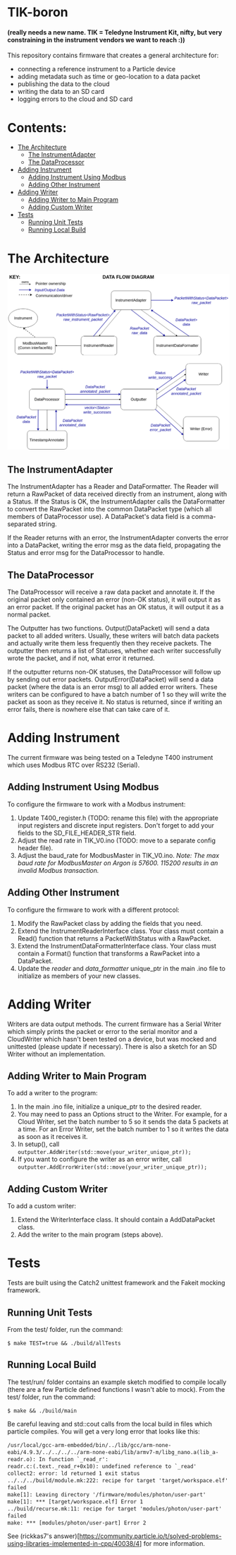 # TIK-boron
#### (really needs a new name. TIK = Teledyne Instrument Kit, nifty, but very constraining in the instrument vendors we want to reach :))
This repository contains firmware that creates a general architecture for:
- connecting a reference instrument to a Particle device
- adding metadata such as time or geo-location to a data packet
- publishing the data to the cloud
- writing the data to an SD card
- logging errors to the cloud and SD card

# Contents:
- [The Architecture](#the-architecture)
  - [The InstrumentAdapter](#the-instrumentadapter)
  - [The DataProcessor](#the-dataprocessor)
- [Adding Instrument](#adding-instrument)
  - [Adding Instrument Using Modbus](#adding-instrument-using-modbus)
  - [Adding Other Instrument](#adding-other-instrument)
- [Adding Writer](#adding-writer)
  - [Adding Writer to Main Program](#adding-writer-to-main-program)
  - [Adding Custom Writer](#adding-custom-writer)
- [Tests](#tests)
  - [Running Unit Tests](#running-unit-tests)
  - [Running Local Build](#running-local-build)
  

# The Architecture
![](media/data_flow_diagram.png)

## The InstrumentAdapter
The InstrumentAdapter has a Reader and DataFormatter. The Reader will return a RawPacket of data received directly from an instrument, along with a Status. If the Status is OK, the InstrumentAdapter calls the DataFormatter to convert the RawPacket into the common DataPacket type (which all members of DataProcessor use). A DataPacket's data field is a comma-separated string.

If the Reader returns with an error, the InstrumentAdapter converts the error into a DataPacket, writing the error msg as the data field, propagating the Status and error msg for the DataProcessor to handle.

## The DataProcessor
The DataProcessor will receive a raw data packet and annotate it. If the original packet only contained an error (non-OK status), it will output it as an error packet. If the original packet has an OK status, it will output it as a normal packet.

The Outputter has two functions. Output(DataPacket) will send a data packet to all added writers. Usually, these writers will batch data packets and actually write them less frequently then they receive packets. The outputter then returns a list of Statuses, whether each writer successfully wrote the packet, and if not, what error it returned.

If the outputter returns non-OK statuses, the DataProcessor will follow up by sending out error packets. OutputError(DataPacket) will send a data packet (where the data is an error msg) to all added error writers. These writers can be configured to have a batch number of 1 so they will write the packet as soon as they receive it. No status is returned, since if writing an error fails, there is nowhere else that can take care of it.

# Adding Instrument
The current firmware was being tested on a Teledyne T400 instrument which uses Modbus RTC over RS232 (Serial).

## Adding Instrument Using Modbus
To configure the firmware to work with a Modbus instrument:
1. Update T400_register.h (TODO: rename this file) with the appropriate input registers and discrete input registers. Don't forget to add your fields to the SD_FILE_HEADER_STR field.
2. Adjust the read rate in TIK_V0.ino (TODO: move to a separate config header file).
3. Adjust the baud_rate for ModbusMaster in TIK_V0.ino. _Note: The max baud rate for ModbusMaster on Argon is 57600. 115200 results in an invalid Modbus transaction._

## Adding Other Instrument
To configure the firmware to work with a different protocol:
1. Modify the RawPacket class by adding the fields that you need.
2. Extend the InstrumentReaderInterface class. Your class must contain a Read() function that returns a PacketWithStatus with a RawPacket.
3. Extend the InstrumentDataFormatterInterface class. Your class must contain a Format() function that transforms a RawPacket into a DataPacket.
4. Update the _reader_ and _data_formatter_ unique_ptr in the main .ino file to initialize as members of your new classes.

# Adding Writer
Writers are data output methods. The current firmware has a Serial Writer which simply prints the packet or error to the serial monitor and a CloudWriter which hasn't been tested on a device, but was mocked and unittested (please update if necessary). There is also a sketch for an SD Writer without an implementation.

## Adding Writer to Main Program
To add a writer to the program:
1. In the main .ino file, initialize a unique_ptr to the desired reader.
2. You may need to pass an Options struct to the Writer. For example, for a Cloud Writer, set the batch number to 5 so it sends the data 5 packets at a time. For an Error Writer, set the batch number to 1 so it writes the data as soon as it receives it.
3. In setup(), call `outputter.AddWriter(std::move(your_writer_unique_ptr));`
4. If you want to configure the writer as an error writer, call `outputter.AddErrorWriter(std::move(your_writer_unique_ptr));`

## Adding Custom Writer
To add a custom writer:
1. Extend the WriterInterface class. It should contain a AddDataPacket class.
2. Add the writer to the main program (steps above).

# Tests
Tests are built using the Catch2 unittest framework and the Fakeit mocking framework.

## Running Unit Tests
From the test/ folder, run the command:
```
$ make TEST=true && ./build/allTests
```

## Running Local Build
The test/run/ folder contains an example sketch modified to compile locally (there are a few Particle defined functions I wasn't able to mock).
From the test/ folder, run the command:
```
$ make && ./build/main
```
Be careful leaving <iostream> and std::cout calls from the local build in files which particle compiles.
You will get a very long error that looks like this:
```
/usr/local/gcc-arm-embedded/bin/../lib/gcc/arm-none-eabi/4.9.3/../../../../arm-none-eabi/lib/armv7-m/libg_nano.a(lib_a-readr.o): In function `_read_r':
readr.c:(.text._read_r+0x10): undefined reference to `_read'
collect2: error: ld returned 1 exit status
../../../build/module.mk:222: recipe for target 'target/workspace.elf' failed
make[1]: Leaving directory '/firmware/modules/photon/user-part'
make[1]: *** [target/workspace.elf] Error 1
../build/recurse.mk:11: recipe for target 'modules/photon/user-part' failed
make: *** [modules/photon/user-part] Error 2
```
See (rickkas7's answer)[https://community.particle.io/t/solved-problems-using-libraries-implemented-in-cpp/40038/4] for more information.
